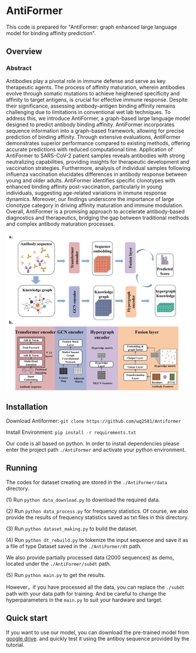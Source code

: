 # AntiFormer

This code is prepared for "AntiFormer: graph enhanced large language model for binding affinity prediction".

## Overview

### Abstract
Antibodies play a pivotal role in immune defense and serve as key therapeutic agents. The process of affinity maturation, wherein antibodies evolve through somatic mutations to achieve heightened specificity and affinity to target antigens, is crucial for effective immune response. Despite their significance, assessing antibody-antigen binding affinity remains challenging due to limitations in conventional wet lab techniques. To address this, we introduce AntiFormer, a graph-based large language model designed to predict antibody binding affinity. AntiFormer incorporates sequence information into a graph-based framework, allowing for precise prediction of binding affinity. Through extensive evaluations, AntiFormer demonstrates superior performance compared to existing methods, offering accurate predictions with reduced computational time. Application of AntiFormer to SARS-CoV-2 patient samples reveals antibodies with strong neutralizing capabilities, providing insights for therapeutic development and vaccination strategies. Furthermore, analysis of individual samples following influenza vaccination elucidates differences in antibody response between young and older adults. AntiFormer identifies specific clonotypes with enhanced binding affinity post-vaccination, particularly in young individuals, suggesting age-related variations in immune response dynamics. Moreover, our findings underscore the importance of large clonotype category in driving affinity maturation and immune modulation. Overall, AntiFormer is a promising approach to accelerate antibody-based diagnostics and therapeutics, bridging the gap between traditional methods and complex antibody maturation processes.

![The flowchart.](./flowchart_00.jpg)

## Installation
Download Antiformer:
```git clone https://github.com/wq2581/Antiformer```

Install Environment:
```pip install -r requirements.txt```

Our code is all based on python. In order to install dependencies please enter the project path ```./AntiFormer``` and activate your python environment.


## Running

   The codes for dataset creating are stored in the ```./AntiFormer/data``` directory.
   
   (1) Run ```python data_download.py``` to download the required data.
   
   (2) Run ```python data_process.py``` for frequency statistics. Of course, we also provide the results of frequency statistics saved as txt files in this directory.
   
   (3) Run ```python dataset_making.py``` to build the dataset.
   
   (4) Run ```python dt_rebuild.py``` to tokenize the input sequence and save it as a file of type Dataset saved in the ```./AntiFormer/dt``` path.
  
   We also provide partially processed data (2000 sequences) as demo, located under the ```./AntiFormer/subdt``` path.
   
   (5) Run ```python main.py``` to get the results.

   However，if you have processed all the data, you can replace the ```./subdt``` path with your data path for training. And be careful to change the hyperparameters in the ```main.py``` to suit your hardware and target.

## Quick start

If you want to use our model, you can download the pre-trained model from [google drive](https://drive.google.com/file/d/1D-mkFwoJzu7E__vJc3ahnFE4UVGYz4_Q/view?usp=sharing). and quickly test it using the antiboy sequence provided by the tutorial.

   
